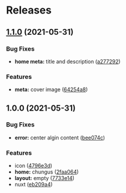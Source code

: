 # Releases

## [1.1.0](https://github.com/shadow81627/gondwanarama/compare/v1.0.0...v1.1.0) (2021-05-31)

### Bug Fixes

- **home meta:** title and description ([a277292](https://github.com/shadow81627/gondwanarama/commit/a27729242790569097875b6b25306ebad843071d))

### Features

- **meta:** cover image ([64254a8](https://github.com/shadow81627/gondwanarama/commit/64254a8187b1920d619802bc2659e729a619a3cf))

## 1.0.0 (2021-05-31)

### Bug Fixes

- **error:** center algin content ([bee074c](https://github.com/shadow81627/gondwanarama/commit/bee074c3eaafc892aa7d08e20784fe0cd6617d6d))

### Features

- icon ([4796e3d](https://github.com/shadow81627/gondwanarama/commit/4796e3d435d0c1ca35c6e2afc2216baeb065e6c0))
- **home:** chungus ([2faa064](https://github.com/shadow81627/gondwanarama/commit/2faa064d0e93918511fe24dc320924ef2d2c0e15))
- **layout:** empty ([7733e14](https://github.com/shadow81627/gondwanarama/commit/7733e149f13f0e551cb4869af3b49e5abab37f12))
- nuxt ([eb209a4](https://github.com/shadow81627/gondwanarama/commit/eb209a40e723d50ac7ef70df15aad33e8cd254e6))
